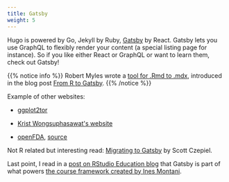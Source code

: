 ```yaml
---
title: Gatsby
weight: 5
---
```


Hugo is powered by Go, Jekyll by Ruby, [Gatsby](https://www.gatsbyjs.org/) by React.
Gatsby lets you use GraphQL to flexibly render your content (a special listing page for instance).
So if you like either React or GraphQL or want to learn them, check out Gatsby!

{{% notice info %}}
Robert Myles wrote a [tool for .Rmd to .mdx](https://github.com/RobertMyles/writeMDX), 
introduced in the blog post [From R to Gatsby](https://www.robertmylesmcdonnell.com/content/posts/rtogatsby/).
{{% /notice %}}

Example of other websites:

* [ggplot2tor](https://ggplot2tor.com/)

* [Krist Wongsuphasawat's website](https://kristw.yellowpigz.com/)

* [openFDA](https://open.fda.gov/), [source](https://github.com/FDA/open.fda.gov)

Not R related but interesting read: [Migrating to Gatsby](https://czep.net/20/gatsby-migration.html) by Scott Czepiel.

Last point, I read in a [post on RStudio Education blog](https://education.rstudio.com/blog/2020/05/teach-interactive-course/) that Gatsby is part of what powers [the course framework created by Ines Montani](https://github.com/ines/course-starter-r).